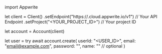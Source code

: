 import Appwrite

let client = Client()
    .setEndpoint("https://<REGION>.cloud.appwrite.io/v1") // Your API Endpoint
    .setProject("<YOUR_PROJECT_ID>") // Your project ID

let account = Account(client)

let user = try await account.create(
    userId: "<USER_ID>",
    email: "email@example.com",
    password: "",
    name: "<NAME>" // optional
)

